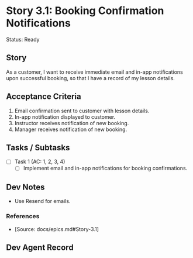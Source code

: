 # Story 3.1: Booking Confirmation Notifications

Status: Ready

## Story

As a customer,
I want to receive immediate email and in-app notifications upon successful booking,
so that I have a record of my lesson details.

## Acceptance Criteria

1. Email confirmation sent to customer with lesson details.
2. In-app notification displayed to customer.
3. Instructor receives notification of new booking.
4. Manager receives notification of new booking.

## Tasks / Subtasks

- [ ] Task 1 (AC: 1, 2, 3, 4)
  - [ ] Implement email and in-app notifications for booking confirmations.

## Dev Notes

- Use Resend for emails.

### References

- [Source: docs/epics.md#Story-3.1]

## Dev Agent Record

